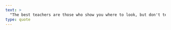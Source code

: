 ```yaml
---
text: >
  "The best teachers are those who show you where to look, but don't tell you what to see." - Alexandra K. Trenfor
type: quote
---
```

